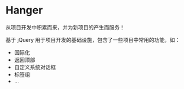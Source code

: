 # Hanger

从项目开发中积累而来，并为新项目的产生而服务！

基于 jQuery 用于项目开发的基础设施，包含了一些项目中常用的功能，如：

 - 国际化
 - 返回顶部
 - 自定义系统对话框
 - 标签组
 - ...
